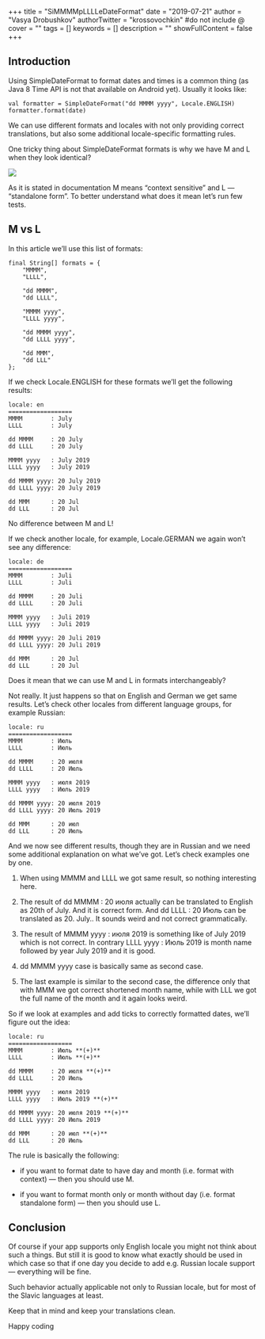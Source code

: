 +++
title = "SiMMMMpLLLLeDateFormat"
date = "2019-07-21"
author = "Vasya Drobushkov"
authorTwitter = "krossovochkin" #do not include @
cover = ""
tags = []
keywords = []
description = ""
showFullContent = false
+++

## Introduction

Using SimpleDateFormat to format dates and times is a common thing (as Java 8 Time API is not that available on Android yet). Usually it looks like:

    val formatter = SimpleDateFormat("dd MMMM yyyy", Locale.ENGLISH)
    formatter.format(date)

We can use different formats and locales with not only providing correct translations, but also some additional locale-specific formatting rules.

One tricky thing about SimpleDateFormat formats is why we have M and L when they look identical?

![](../../img/1_HDmye25KvfxWmmpmxTmxew.png)

As it is stated in documentation M means “context sensitive” and L — “standalone form”. To better understand what does it mean let’s run few tests.

## M vs L

In this article we’ll use this list of formats:

    final String[] formats = {
        "MMMM",
        "LLLL",
                
        "dd MMMM",
        "dd LLLL",
                
        "MMMM yyyy",
        "LLLL yyyy",
                
        "dd MMMM yyyy",
        "dd LLLL yyyy",
                
        "dd MMM",
        "dd LLL"
    };

If we check Locale.ENGLISH for these formats we’ll get the following results:

    locale: en
    ==================
    MMMM        : July
    LLLL        : July

    dd MMMM     : 20 July
    dd LLLL     : 20 July

    MMMM yyyy   : July 2019
    LLLL yyyy   : July 2019

    dd MMMM yyyy: 20 July 2019
    dd LLLL yyyy: 20 July 2019

    dd MMM      : 20 Jul
    dd LLL      : 20 Jul

No difference between M and L!

If we check another locale, for example, Locale.GERMAN we again won’t see any difference:

    locale: de
    ==================
    MMMM        : Juli
    LLLL        : Juli

    dd MMMM     : 20 Juli
    dd LLLL     : 20 Juli

    MMMM yyyy   : Juli 2019
    LLLL yyyy   : Juli 2019

    dd MMMM yyyy: 20 Juli 2019
    dd LLLL yyyy: 20 Juli 2019

    dd MMM      : 20 Jul
    dd LLL      : 20 Jul

Does it mean that we can use M and L in formats interchangeably?

Not really. It just happens so that on English and German we get same results. Let’s check other locales from different language groups, for example Russian:

    locale: ru
    ==================
    MMMM        : Июль
    LLLL        : Июль

    dd MMMM     : 20 июля
    dd LLLL     : 20 Июль

    MMMM yyyy   : июля 2019
    LLLL yyyy   : Июль 2019

    dd MMMM yyyy: 20 июля 2019
    dd LLLL yyyy: 20 Июль 2019

    dd MMM      : 20 июл
    dd LLL      : 20 Июль

And we now see different results, though they are in Russian and we need some additional explanation on what we’ve got. Let’s check examples one by one.

1. When using MMMM and LLLL we got same result, so nothing interesting here.

1. The result of dd MMMM : 20 июля actually can be translated to English as 20th of July. And it is correct form.
And dd LLLL : 20 Июль can be translated as 20. July.. It sounds weird and not correct grammatically.

1. The result of MMMM yyyy : июля 2019 is something like of July 2019 which is not correct.
In contrary LLLL yyyy : Июль 2019 is month name followed by year July 2019 and it is good.

1. dd MMMM yyyy case is basically same as second case.

1. The last example is similar to the second case, the difference only that with MMM we got correct shortened month name, while with LLL we got the full name of the month and it again looks weird.

So if we look at examples and add ticks to correctly formatted dates, we’ll figure out the idea:

    locale: ru
    ==================
    MMMM        : Июль **(+)**
    LLLL        : Июль **(+)**

    dd MMMM     : 20 июля **(+)**
    dd LLLL     : 20 Июль

    MMMM yyyy   : июля 2019
    LLLL yyyy   : Июль 2019 **(+)**

    dd MMMM yyyy: 20 июля 2019 **(+)**
    dd LLLL yyyy: 20 Июль 2019

    dd MMM      : 20 июл **(+)**
    dd LLL      : 20 Июль

The rule is basically the following:

* if you want to format date to have day and month (i.e. format with context) — then you should use M.

* if you want to format month only or month without day (i.e. format standalone form) — then you should use L.

## Conclusion

Of course if your app supports only English locale you might not think about such a things. But still it is good to know what exactly should be used in which case so that if one day you decide to add e.g. Russian locale support — everything will be fine.

Such behavior actually applicable not only to Russian locale, but for most of the Slavic languages at least.

Keep that in mind and keep your translations clean.

Happy coding
